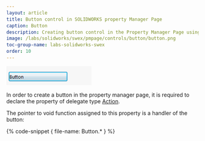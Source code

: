 ```yaml
---
layout: article
title: Button control in SOLIDWORKS property Manager Page
caption: Button
description: Creating button control in the Property Manager Page using SwEx.PMPage framework
image: /labs/solidworks/swex/pmpage/controls/button/button.png
toc-group-name: labs-solidworks-swex
order: 10
---
```

![Button control](button.png)

In order to create a button in the property manager page, it is required to declare the property of delegate type [Action](https://docs.microsoft.com/en-us/dotnet/api/system.action?view=netframework-4.8).

The pointer to void function assigned to this property is a handler of the button:

{% code-snippet { file-name: Button.* } %}
